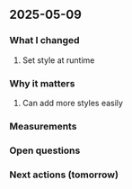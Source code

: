 ## 2025-05-09

### What I changed
1. Set style at runtime

### Why it matters
1. Can add more styles easily

### Measurements

### Open questions

### Next actions (tomorrow)

